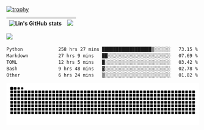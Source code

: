 [![trophy](https://github-profile-trophy.vercel.app/?username=ocss884&column=7)](https://github.com/ocss884)

| ![Lin's GitHub stats](https://github-readme-stats.vercel.app/api?username=ocss884&show_icons=true&hide_border=True&count_private=true) | ![](https://github-readme-streak-stats.herokuapp.com?user=ocss884&hide_border=true&date_format=M%20j%5B%2C%20Y%5D&ring=7EDDCF&fire=7EDDCF") |
| ------------------------------------------------------------ | ------------------------------------------------------------ |

![](https://komarev.com/ghpvc/?username=ocss884&color=brightgreen)

<!--START_SECTION:waka-->

```txt
Python             258 hrs 27 mins ██████████████████▒░░░░░░   73.15 %
Markdown           27 hrs 9 mins   ██░░░░░░░░░░░░░░░░░░░░░░░   07.69 %
TOML               12 hrs 5 mins   █░░░░░░░░░░░░░░░░░░░░░░░░   03.42 %
Bash               9 hrs 48 mins   ▓░░░░░░░░░░░░░░░░░░░░░░░░   02.78 %
Other              6 hrs 24 mins   ▒░░░░░░░░░░░░░░░░░░░░░░░░   01.82 %
```

<!--END_SECTION:waka-->

<p align="center">
   <img src="https://github.com/ocss884/ocss884/blob/output/github-snake.svg" alt="snake">
</p>
